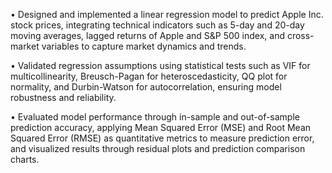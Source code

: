 • Designed and implemented a linear regression model to predict Apple Inc. stock prices,
integrating technical indicators such as 5-day and 20-day moving averages, lagged
returns of Apple and S&P 500 index, and cross-market variables to capture market
dynamics and trends.

• Validated regression assumptions using statistical tests such as VIF for multicollinearity,
Breusch-Pagan for heteroscedasticity, QQ plot for normality, and Durbin-Watson for
autocorrelation, ensuring model robustness and reliability.

• Evaluated model performance through in-sample and out-of-sample prediction accuracy,
applying Mean Squared Error (MSE) and Root Mean Squared Error (RMSE) as
quantitative metrics to measure prediction error, and visualized results through residual
plots and prediction comparison charts.
